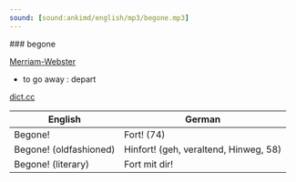 ```yaml
---
sound: [sound:ankimd/english/mp3/begone.mp3]
---
```


\### begone

[Merriam-Webster](https://www.merriam-webster.com/dictionary/begone)

- to go away : depart

[dict.cc](https://www.dict.cc/begone)

| English        | German       |
| -------------- | ------------ |
| Begone! | Fort! (74) |
| Begone! (oldfashioned) | Hinfort! (geh, veraltend, Hinweg, 58) |
| Begone! (literary) | Fort mit dir! |
